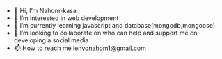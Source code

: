- 👋 Hi, I’m Nahom-kasa
- 👀 I’m interested in web development
- 🌱 I’m currently learning javascript and database(mongodb,mongoose)
- 💞️ I’m looking to collaborate on who can help and support me on developing a social media
- 📫 How to reach me lenvonahom1@gmail.com

<!---
nahom-kasa/nahom-kasa is a ✨ special ✨ repository because its `README.md` (this file) appears on your GitHub profile.
You can click the Preview link to take a look at your changes.
--->
